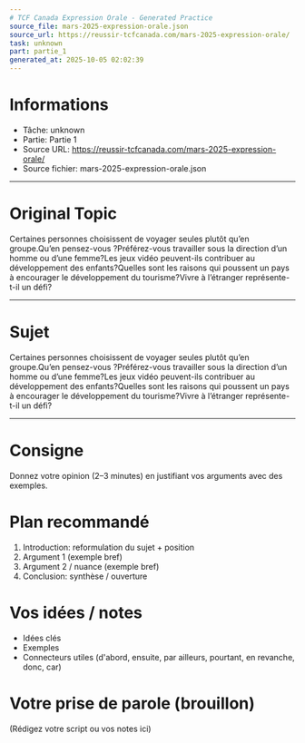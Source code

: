 ```yaml
---
# TCF Canada Expression Orale - Generated Practice
source_file: mars-2025-expression-orale.json
source_url: https://reussir-tcfcanada.com/mars-2025-expression-orale/
task: unknown
part: partie_1
generated_at: 2025-10-05 02:02:39
---
```


# Informations
- Tâche: unknown
- Partie: Partie 1
- Source URL: https://reussir-tcfcanada.com/mars-2025-expression-orale/
- Source fichier: mars-2025-expression-orale.json

---

# Original Topic
Certaines personnes choisissent de voyager seules plutôt qu’en groupe.Qu’en pensez-vous ?Préférez-vous travailler sous la direction d’un homme ou d’une femme?Les jeux vidéo peuvent-ils contribuer au développement des enfants?Quelles sont les raisons qui poussent un pays à encourager le développement du tourisme?Vivre à l’étranger représente-t-il un défi?

---

# Sujet
Certaines personnes choisissent de voyager seules plutôt qu’en groupe.Qu’en pensez-vous ?Préférez-vous travailler sous la direction d’un homme ou d’une femme?Les jeux vidéo peuvent-ils contribuer au développement des enfants?Quelles sont les raisons qui poussent un pays à encourager le développement du tourisme?Vivre à l’étranger représente-t-il un défi?

---
# Consigne
Donnez votre opinion (2–3 minutes) en justifiant vos arguments avec des exemples.

# Plan recommandé
1. Introduction: reformulation du sujet + position
2. Argument 1 (exemple bref)
3. Argument 2 / nuance (exemple bref)
4. Conclusion: synthèse / ouverture

# Vos idées / notes
- Idées clés
- Exemples
- Connecteurs utiles (d'abord, ensuite, par ailleurs, pourtant, en revanche, donc, car)

# Votre prise de parole (brouillon)
(Rédigez votre script ou vos notes ici)
